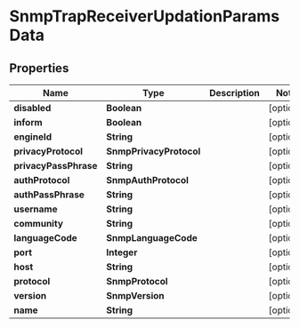 

# SnmpTrapReceiverUpdationParamsData


## Properties

Name | Type | Description | Notes
------------ | ------------- | ------------- | -------------
**disabled** | **Boolean** |  |  [optional]
**inform** | **Boolean** |  |  [optional]
**engineId** | **String** |  |  [optional]
**privacyProtocol** | **SnmpPrivacyProtocol** |  |  [optional]
**privacyPassPhrase** | **String** |  |  [optional]
**authProtocol** | **SnmpAuthProtocol** |  |  [optional]
**authPassPhrase** | **String** |  |  [optional]
**username** | **String** |  |  [optional]
**community** | **String** |  |  [optional]
**languageCode** | **SnmpLanguageCode** |  |  [optional]
**port** | **Integer** |  |  [optional]
**host** | **String** |  |  [optional]
**protocol** | **SnmpProtocol** |  |  [optional]
**version** | **SnmpVersion** |  |  [optional]
**name** | **String** |  |  [optional]



